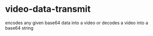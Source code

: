 # video-data-transmit
 encodes any given base64 data into a video or decodes a video into a base64 string
